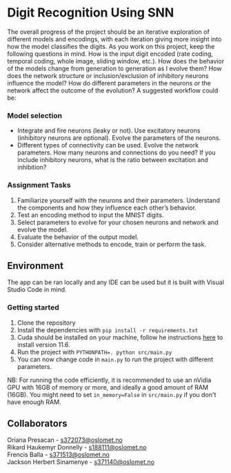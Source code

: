 # Digit Recognition Using SNN

The overall progress of the project should be an iterative exploration of different models and 
encodings, with each iteration giving more insight into how the model classifies the digits. As 
you work on this project, keep the following questions in mind. How is the input digit encoded 
(rate coding, temporal coding, whole image, sliding window, etc.). How does the behavior of 
the models change from generation to generation as I evolve them? How does the network 
structure or inclusion/exclusion of inhibitory neurons influence the model? How do different 
parameters in the neurons or the network affect the outcome of the evolution? A suggested 
workflow could be: 

### Model selection

* Integrate and fire neurons (leaky or not). Use excitatory neurons (inhibitory neurons 
are optional). Evolve the parameters of the neurons.  
* Different  types  of  connectivity  can  be  used.  Evolve  the  network  parameters.  How 
many neurons and connections do you need? If you include inhibitory neurons, what 
is the ratio between excitation and inhibition? 

### Assignment Tasks

1. Familiarize yourself with the neurons and their parameters. Understand the components and how they influence each other’s behavior.
2. Test an encoding method to input the MNIST digits.  
3. Select parameters to evolve for your chosen neurons and network and evolve the model.  
4. Evaluate the behavior of the output model. 
5. Consider alternative methods to encode, train or perform the task.

## Environment

The app can be ran locally and any IDE can be used but it is built with Visual Studio Code in mind.

### Getting started

1. Clone the repository
2. Install the dependencies with `pip install -r requirements.txt`
3. Cuda should be installed on your machine, follow he instructions [here](https://developer.nvidia.com/cuda-toolkit-archive) to install version 11.6.
4. Run the project with `PYTHONPATH=. python src/main.py`
5. You can now change code in `main.py` to run the project with different parameters.

NB: For running the code efficiently, it is recommended to use an nVidia GPU with 16GB of memory or more, and ideally a good amount of RAM (16GB).
You might need to set `in_memory=False` in `src/main.py` if you don't have enough RAM. 

## Collaborators

Oriana Presacan - s372073@oslomet.no\
Rikard Haukemyr Donnelly - s188111@oslomet.no\
Frencis Balla - s371513@oslomet.no\
Jackson Herbert Sinamenye - s371140@oslomet.no
